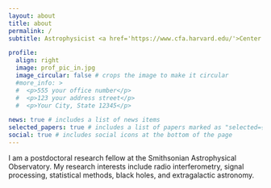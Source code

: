 ```yaml
---
layout: about
title: about
permalink: /
subtitle: Astrophysicist <a href='https://www.cfa.harvard.edu/'>Center for Astrophysics | Harvard & Smithsonian</a> #. Address. Contacts. Motto. Etc.

profile:
  align: right
  image: prof_pic_in.jpg
  image_circular: false # crops the image to make it circular
  #more_info: >
  #  <p>555 your office number</p>
  #  <p>123 your address street</p>
  #  <p>Your City, State 12345</p>

news: true # includes a list of news items
selected_papers: true # includes a list of papers marked as "selected={true}"
social: true # includes social icons at the bottom of the page
---
```


I am a postdoctoral research fellow at the Smithsonian Astrophysical Observatory. My research interests include radio interferometry, signal processing, statistical methods, black holes, and extragalactic astronomy.